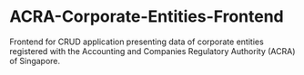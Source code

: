 # ACRA-Corporate-Entities-Frontend
Frontend for CRUD application presenting data of corporate entities registered with the Accounting and Companies Regulatory Authority (ACRA) of Singapore.
